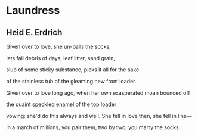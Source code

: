 # Laundress
## Heid E. Erdrich
Given over to love,
she un-balls the socks,

lets fall debris of days,
leaf litter, sand grain,

slub of some sticky substance,
picks it all for the sake

of the stainless tub
of the gleaming new front loader.

Given over to love long ago, when her own
exasperated moan bounced off

the quaint speckled enamel
of the top loader

vowing: she'd do this always and well.
She fell in love then, she fell in line—

in a march of millions, you pair them,
two by two, you marry the socks.